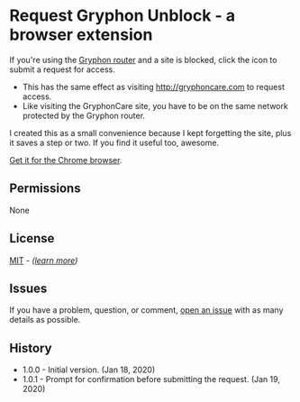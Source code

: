 # Request Gryphon Unblock - a browser extension

If you're using the [Gryphon router](https://gryphonconnect.com/) and a site is blocked, click the icon to submit a request for access.

- This has the same effect as visiting http://gryphoncare.com to request access.
- Like visiting the GryphonCare site, you have to be on the same network protected by the Gryphon router.

I created this as a small convenience because I kept forgetting the site, plus it saves a step or two. If you find it useful too, awesome.

[Get it for the Chrome browser](https://chrome.google.com/webstore/detail/request-gryphon-unblock/jcbgegbfglpaiamonjoghejgcgljlaig).

## Permissions

None

## License

[MIT](https://github.com/grantwinney/request-gryphon-unblock/blob/master/LICENSE) - _([learn more](https://tldrlegal.com/license/mit-license))_

## Issues

If you have a problem, question, or comment, [open an issue](https://github.com/grantwinney/request-gryphon-unblock/issues) with as many details as possible.

## History

* 1.0.0 - Initial version. (Jan 18, 2020)
* 1.0.1 - Prompt for confirmation before submitting the request. (Jan 19, 2020)
